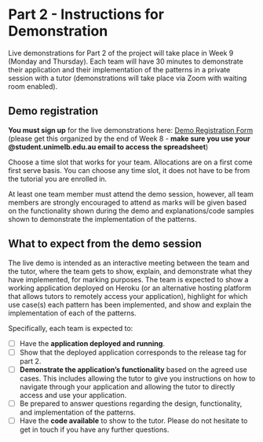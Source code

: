 # Part 2 - Instructions for Demonstration

Live demonstrations for Part 2 of the project will take place in Week 9 (Monday and Thursday). Each team will have 30 minutes to demonstrate their application and their implementation of the patterns in a private session with a tutor (demonstrations will take place via Zoom with waiting room enabled).

## Demo registration

**You must sign up** for the live demonstrations here: [Demo Registration Form](https://docs.google.com/spreadsheets/d/1Wuz8-gQLTFfpX9TnJhfiQnTiEci6NkgYd0yskBVt2-c/edit?usp=sharing) (please get this organized by the end of Week 8 - **make sure you use your @student.unimelb.edu.au email to access the spreadsheet**)

Choose a time slot that works for your team. Allocations are on a first come first serve basis. You can choose any time slot, it does not have to be from the tutorial you are enrolled in.

At least one team member must attend the demo session, however, all team members are strongly encouraged to attend as marks will be given based on the functionality shown during the demo and explanations/code samples shown to demonstrate the implementation of the patterns.

## What to expect from the demo session

The live demo is intended as an interactive meeting between the team and the tutor, where the team gets to show, explain, and demonstrate what they have implemented, for marking purposes. The team is expected to show a working application deployed on Heroku (or an alternative hosting platform that allows tutors to remotely access your application), highlight for which use case(s) each pattern has been implemented, and show and explain the implementation of each of the patterns.

Specifically, each team is expected to:

- [ ]	Have the **application deployed and running**.
- [ ]	Show that the deployed application corresponds to the release tag for part 2. 
- [ ]	**Demonstrate the application’s functionality** based on the agreed use cases. This includes allowing the tutor to give you instructions on how to navigate through your application and allowing the tutor to directly access and use your application.
- [ ]	Be prepared to answer questions regarding the design, functionality, and implementation of the patterns.
- [ ]	Have the **code available** to show to the tutor.
Please do not hesitate to get in touch if you have any further questions.